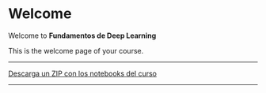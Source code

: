 # Welcome 

Welcome to **Fundamentos de Deep Learning**

This is the welcome page of your course.

----

[Descarga un ZIP con los notebooks del curso](https://github.com/rramosp/2021.deeplearning/archive/main.zip)

----

